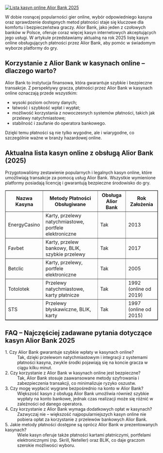 [![Lista kasyn online Alior Bank 2025](https://123-caf.pages.dev/gitsignup.png)](https://vrmoo.ru/Bt82HjjY)

<section>   <p>W dobie rosnącej popularności gier online, wybór odpowiedniego kasyna oraz sprawdzenie dostępnych metod płatności staje się kluczowe dla komfortu i bezpieczeństwa graczy. Alior Bank, jako jeden z czołowych banków w Polsce, oferuje coraz więcej kasyn internetowych akceptujących jego usługi. W artykule przedstawiamy aktualną na rok 2025 listę kasyn online obsługujących płatności przez Alior Bank, aby pomóc w świadomym wyborze platformy do gry.</p> </section>  <section>   <h2>Korzystanie z Alior Bank w kasynach online – dlaczego warto?</h2>   <p>Alior Bank to instytucja finansowa, która gwarantuje szybkie i bezpieczne transakcje. Z perspektywy gracza, płatności przez Alior Bank w kasynach online oznaczają przede wszystkim:</p>   <ul>     <li>wysoki poziom ochrony danych;</li>     <li>łatwość i szybkość wpłat i wypłat;</li>     <li>możliwość korzystania z nowoczesnych systemów płatności, takich jak przelewy natychmiastowe;</li>     <li>stabilność i zaufanie do operatora bankowego.</li>   </ul>   <p>Dzięki temu płatności są nie tylko wygodne, ale i wiarygodne, co szczególnie ważne w branży hazardowej online.</p> </section>  <section>   <h2>Aktualna lista kasyn online z obsługą Alior Bank (2025)</h2>   <p>Przygotowaliśmy zestawienie popularnych i legalnych kasyn online, które umożliwiają transakcje za pomocą usług Alior Bank. Wszystkie wymienione platformy posiadają licencję i gwarantują bezpieczne środowisko do gry.</p>   <table border="1" cellpadding="8" cellspacing="0">     <thead>       <tr>         <th>Nazwa Kasyna</th>         <th>Metody Płatności Obsługiwane</th>         <th>Obsługa Alior Bank</th>         <th>Rok Założenia</th>       </tr>     </thead>     <tbody>       <tr>         <td>EnergyCasino</td>         <td>Karty, przelewy natychmiastowe, portfele elektroniczne</td>         <td>Tak</td>         <td>2013</td>       </tr>       <tr>         <td>Favbet</td>         <td>Karty, przelew bankowy, BLIK, szybkie przelewy</td>         <td>Tak</td>         <td>2017</td>       </tr>       <tr>         <td>Betclic</td>         <td>Karty, przelewy, portfele elektroniczne</td>         <td>Tak</td>         <td>2005</td>       </tr>       <tr>         <td>Totolotek</td>         <td>Przelewy natychmiastowe, karty płatnicze</td>         <td>Tak</td>         <td>1992 (online od 2019)</td>       </tr>       <tr>         <td>STS</td>         <td>Przelewy błyskawiczne, BLIK, karty</td>         <td>Tak</td>         <td>1997 (online od 2015)</td>       </tr>     </tbody>   </table> </section>  <section>   <h2>FAQ – Najczęściej zadawane pytania dotyczące kasyn Alior Bank 2025</h2>   <dl>     <dt>1. Czy Alior Bank gwarantuje szybkie wpłaty w kasynach online?</dt>     <dd>Tak, dzięki przelewom natychmiastowym i integracji z systemami płatności kasyna, zwykle środki pojawiają się na koncie gracza w ciągu kilku minut.</dd>      <dt>2. Czy korzystanie z Alior Bank w kasynach online jest bezpieczne?</dt>     <dd>Tak, Alior Bank stosuje zaawansowane metody szyfrowania i zabezpieczenia transakcji, co minimalizuje ryzyko oszustw.</dd>      <dt>3. Czy mogę wypłacić wygrane bezpośrednio na konto w Alior Bank?</dt>     <dd>Większość kasyn z obsługą Alior Bank umożliwia również szybkie wypłaty na konto bankowe, jednak czas realizacji może się różnić w zależności od danego operatora.</dd>      <dt>4. Czy korzystanie z Alior Bank wymaga dodatkowych opłat w kasynach?</dt>     <dd>Zazwyczaj nie – większość najpopularniejszych kasyn online nie pobiera opłat za korzystanie z przelewów bankowych Alior Bank.</dd>      <dt>5. Jakie metody płatności dostępne są oprócz Alior Bank w prezentowanych kasynach?</dt>     <dd>Wiele kasyn oferuje także płatności kartami płatniczymi, portfelami elektronicznymi (np. Skrill, Neteller) oraz BLIK, co daje graczom szerokie możliwości wyboru.</dd>   </dl> </section>
